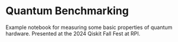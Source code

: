 # Quantum Benchmarking
Example notebook for measuring some basic properties of quantum hardware. Presented at the 2024 Qiskit Fall Fest at RPI.
